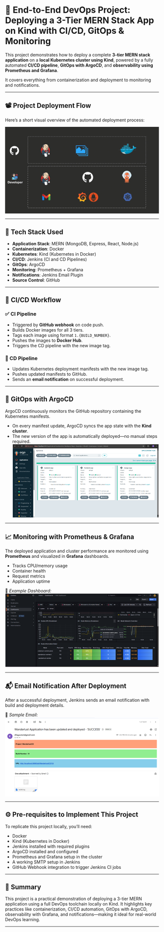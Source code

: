 # 🚀 End-to-End DevOps Project: Deploying a 3-Tier MERN Stack App on Kind with CI/CD, GitOps & Monitoring

This project demonstrates how to deploy a complete **3-tier MERN stack application** on a **local Kubernetes cluster using Kind**, powered by a fully automated **CI/CD pipeline**, **GitOps with ArgoCD**, and **observability using Prometheus and Grafana**.

It covers everything from containerization and deployment to monitoring and notifications.

---

## 📽️ Project Deployment Flow

Here’s a short visual overview of the automated deployment process:

![Deployment Flow](./assets/deployment-demo.gif)


---

## 🧰 Tech Stack Used

- **Application Stack**: MERN (MongoDB, Express, React, Node.js)
- **Containerization**: Docker
- **Kubernetes**: Kind (Kubernetes in Docker)
- **CI/CD**: Jenkins (CI and CD Pipelines)
- **GitOps**: ArgoCD
- **Monitoring**: Prometheus + Grafana
- **Notifications**: Jenkins Email Plugin
- **Source Control**: GitHub

---

## 🔄 CI/CD Workflow

### ✅ CI Pipeline

- Triggered by **GitHub webhook** on code push.
- Builds Docker images for all 3 tiers.
- Tags each image using format `1.{BUILD_NUMBER}`.
- Pushes the images to **Docker Hub**.
- Triggers the CD pipeline with the new image tag.

### 🚀 CD Pipeline

- Updates Kubernetes deployment manifests with the new image tag.
- Pushes updated manifests to GitHub.
- Sends an **email notification** on successful deployment.

---

## 🚢 GitOps with ArgoCD

ArgoCD continuously monitors the GitHub repository containing the Kubernetes manifests.

- On every manifest update, ArgoCD syncs the app state with the **Kind cluster**.
- The new version of the app is automatically deployed—no manual steps required.
![Argo Applications](./assets/argo-applications.png)
---

## 📈 Monitoring with Prometheus & Grafana

The deployed application and cluster performance are monitored using **Prometheus** and visualized in **Grafana** dashboards.

- Tracks CPU/memory usage
- Container health
- Request metrics
- Application uptime

📸 *Example Dashboard:*  
![Grafana Dashboard](./assets/grafana-dashboard.png)

---

## 📬 Email Notification After Deployment

After a successful deployment, Jenkins sends an email notification with build and deployment details.

📧 *Sample Email:*  
![Deployment Email](./assets/success-email.png)

---

## ⚙️ Pre-requisites to Implement This Project

To replicate this project locally, you’ll need:

- Docker
- Kind (Kubernetes in Docker)
- Jenkins installed with required plugins
- ArgoCD installed and configured
- Prometheus and Grafana setup in the cluster
- A working SMTP setup in Jenkins
- GitHub Webhook integration to trigger Jenkins CI jobs

---

## 📌 Summary

This project is a practical demonstration of deploying a 3-tier MERN application using a full DevOps toolchain locally on Kind. It highlights key practices like containerization, CI/CD automation, GitOps with ArgoCD, observability with Grafana, and notifications—making it ideal for real-world DevOps learning.

---


